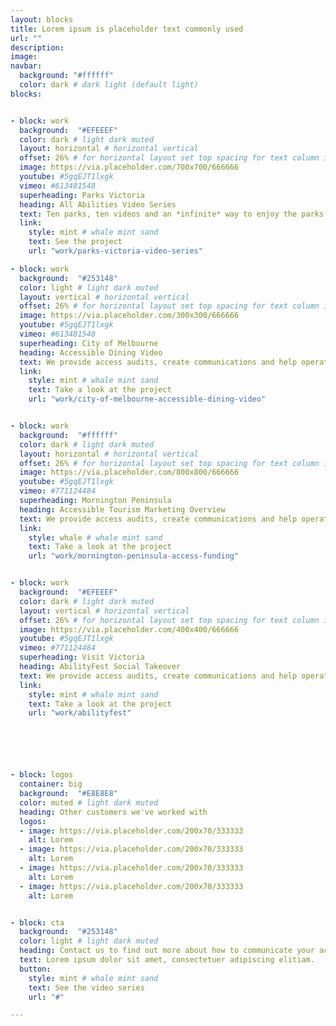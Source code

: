 ```yaml
---
layout: blocks
title: Lorem ipsum is placeholder text commonly used
url: ""
description:
image:
navbar:
  background: "#ffffff"
  color: dark # dark light (default light)
blocks:


- block: work
  background:  "#EFEEEF"
  color: dark # light dark muted
  layout: horizontal # horizontal vertical
  offset: 26% # for horizontal layout set top spacing for text column in percentages eg 25%
  image: https://via.placeholder.com/700x700/666666
  youtube: #5gqEJT1lxgk
  vimeo: #613481548
  superheading: Parks Victoria
  heading: All Abilities Video Series
  text: Ten parks, ten videos and an *infinite* way to enjoy the parks of victoria.
  link:
    style: mint # whale mint sand
    text: See the project
    url: "work/parks-victoria-video-series"

- block: work
  background:  "#253148"
  color: light # light dark muted
  layout: vertical # horizontal vertical
  offset: 26% # for horizontal layout set top spacing for text column in percentages eg 25%
  image: https://via.placeholder.com/300x300/666666
  youtube: #5gqEJT1lxgk
  vimeo: #613481548
  superheading: City of Melbourne
  heading: Accessible Dining Video
  text: We provide access audits, create communications and help operators  meet more visitors.
  link:
    style: mint # whale mint sand
    text: Take a look at the project
    url: "work/city-of-melbourne-accessible-dining-video"


- block: work
  background:  "#ffffff"
  color: dark # light dark muted
  layout: horizontal # horizontal vertical
  offset: 26% # for horizontal layout set top spacing for text column in percentages eg 25%
  image: https://via.placeholder.com/800x800/666666
  youtube: #5gqEJT1lxgk
  vimeo: #771124484
  superheading: Mornington Peninsula
  heading: Accessible Tourism Marketing Overview
  text: We provide access audits, create communications and help operators  meet more visitors.
  link:
    style: whale # whale mint sand
    text: Take a look at the project
    url: "work/mornington-peninsula-access-funding"


- block: work
  background:  "#EFEEEF"
  color: dark # light dark muted
  layout: vertical # horizontal vertical
  offset: 26% # for horizontal layout set top spacing for text column in percentages eg 25%
  image: https://via.placeholder.com/400x400/666666
  youtube: #5gqEJT1lxgk
  vimeo: #771124484
  superheading: Visit Victoria
  heading: AbilityFest Social Takeover
  text: We provide access audits, create communications and help operators  meet more visitors.
  link:
    style: mint # whale mint sand
    text: Take a look at the project
    url: "work/abilityfest"






- block: logos
  container: big
  background:  "#E8E8E8"
  color: muted # light dark muted
  heading: Other customers we've worked with
  logos:
  - image: https://via.placeholder.com/200x70/333333
    alt: Lorem
  - image: https://via.placeholder.com/200x70/333333
    alt: Lorem
  - image: https://via.placeholder.com/200x70/333333
    alt: Lorem
  - image: https://via.placeholder.com/200x70/333333
    alt: Lorem


- block: cta
  background:  "#253148"
  color: light # light dark muted
  heading: Contact us to find out more about how to communicate your access
  text: Lorem ipsum dolor sit amet, consectetuer adipiscing elitiam.
  button:
    style: mint # whale mint sand
    text: See the video series
    url: "#"

---
```

